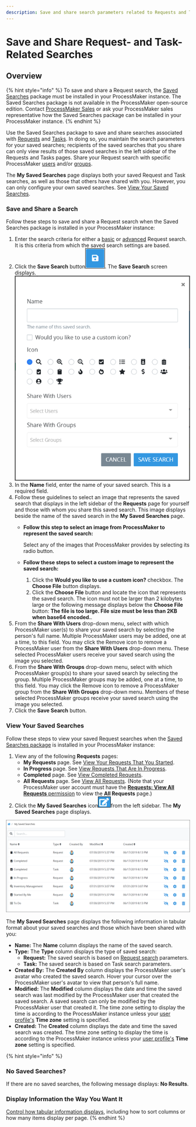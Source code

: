 ```yaml
---
description: Save and share search parameters related to Requests and Tasks.
---
```


# Save and Share Request- and Task-Related Searches

## Overview

{% hint style="info" %}
To save and share a Request search, the [Saved Searches](../package-development-distribution/package-a-connector/saved-searches-package.md) package must be installed in your ProcessMaker instance. The Saved Searches package is not available in the ProcessMaker open-source edition. Contact [ProcessMaker Sales](mailto:sales@processmaker.com) or ask your ProcessMaker sales representative how the Saved Searches package can be installed in your ProcessMaker instance.
{% endhint %}

Use the Saved Searches package to save and share searches associated with [Requests](requests/what-is-a-request.md) and [Tasks](task-management/what-is-a-task.md). In doing so, you maintain the search parameters for your saved searches; recipients of the saved searches that you share can only view results of those saved searches in the left sidebar of the Requests and Tasks pages. Share your Request search with specific ProcessMaker [users](../processmaker-administration/add-users/what-is-a-user.md) and/or [groups](../processmaker-administration/assign-groups-to-users/what-is-a-group.md).

The **My Saved Searches** page displays both your saved Request and Task searches, as well as those that others have shared with you. However, you can only configure your own saved searches. See [View Your Saved Searches](save-and-share-request-and-task-related-searches.md#view-your-saved-searches).

### Save and Share a Search

Follow these steps to save and share a Request search when the Saved Searches package is installed in your ProcessMaker instance:

1. Enter the search criteria for either a [basic](requests/search-for-a-request.md#basic-search-for-a-request) or [advanced](requests/search-for-a-request.md#advanced-search-for-a-request) Request search. It is this criteria from which the saved search settings are based.
2. Click the **Save Search** button![](../.gitbook/assets/save-search-button-requests-tasks.png). The **Save Search** screen displays. ![](../.gitbook/assets/save-search-screen-package-requests-tasks.png) 
3. In the **Name** field, enter the name of your saved search. This is a required field.
4. Follow these guidelines to select an image that represents the saved search that displays in the left sidebar of the **Requests** page for yourself and those with whom you share this saved search. This image displays beside the name of the saved search in the **My Saved Searches** page.
   * **Follow this step to select an image from ProcessMaker to represent the saved search:**

     Select any of the images that ProcessMaker provides by selecting its radio button.

   * **Follow these steps to select a custom image to represent the saved search:**
     1. Click the **Would you like to use a custom icon?** checkbox. The **Choose File** button displays.
     2. Click the **Choose File** button and locate the icon that represents the saved search. The icon must not be larger than 2 kilobytes large or the following message displays below the **Choose File** button: **The file is too large. File size must be less than 2KB when base64 encoded.**.
5. From the **Share With Users** drop-down menu, select with which ProcessMaker user\(s\) to share your saved search by selecting the person's full name. Multiple ProcessMaker users may be added, one at a time, to this field. You may click the Remove icon to remove a ProcessMaker user from the **Share With Users** drop-down menu. These selected ProcessMaker users receive your saved search using the image you selected.
6. From the **Share With Groups** drop-down menu, select with which ProcessMaker group\(s\) to share your saved search by selecting the group. Multiple ProcessMaker groups may be added, one at a time, to this field. You may click the Remove icon to remove a ProcessMaker group from the **Share With Groups** drop-down menu. Members of these selected ProcessMaker groups receive your saved search using the image you selected.
7. Click the **Save Search** button.

### View Your Saved Searches

Follow these steps to view your saved Request searches when the [Saved Searches package](../package-development-distribution/package-a-connector/saved-searches-package.md) is installed in your ProcessMaker instance:

1. View any of the following **Requests** pages:
   * **My Requests** page. See [View Your Requests That You Started](requests/view-started-requests.md#view-your-requests).
   * **In Progress** page. See [View Requests That Are In Progress](requests/view-in-progress-requests.md#view-in-progress-requests-in-which-you-are-participating).
   * **Completed** page. See [View Completed Requests](requests/view-completed-requests.md#view-completed-requests-in-which-you-participated).
   * **All Requests** page. See [View All Requests](requests/view-all-requests.md#view-all-requests-in-your-organization). \(Note that your ProcessMaker user account must have the [**Requests: View All Requests** permission](../processmaker-administration/permission-descriptions-for-users-and-groups.md#requests) to view the **All Requests** page.\)
2. Click the **My Saved Searches** icon![](../.gitbook/assets/save-search-icon-package-requests-tasks.png)from the left sidebar. The **My Saved Searches** page displays.

![&quot;My Saved Searches&quot; page displays your saved searches and those which have been shared with you](../.gitbook/assets/my-saved-searches-page-package-requests-tasks.png)

The **My Saved Searches** page displays the following information in tabular format about your saved searches and those which have been shared with you:

* **Name:** The **Name** column displays the name of the saved search.
* **Type:** The **Type** column displays the type of saved search:
  * **Request:** The saved search is based on [Request search](requests/search-for-a-request.md#save-and-share-a-search) parameters.
  * **Task:** The saved search is based on Task search parameters.
* **Created By:** The **Created By** column displays the ProcessMaker user's avatar who created the saved search. Hover your cursor over the ProcessMaker user's avatar to view that person's full name.
* **Modified:** The **Modified** column displays the date and time the saved search was last modified by the ProcessMaker user that created the saved search. A saved search can only be modified by the ProcessMaker user that created it. The time zone setting to display the time is according to the ProcessMaker instance unless your [user profile's](profile-settings.md#change-your-profile-settings) **Time zone** setting is specified.
* **Created:** The **Created** column displays the date and time the saved search was created. The time zone setting to display the time is according to the ProcessMaker instance unless your [user profile's](profile-settings.md#change-your-profile-settings) **Time zone** setting is specified.

{% hint style="info" %}


### No Saved Searches?

If there are no saved searches, the following message displays: **No Results**.

### Display Information the Way You Want It

[Control how tabular information displays](control-how-requests-display-in-a-tab.md), including how to sort columns or how many items display per page.
{% endhint %}

